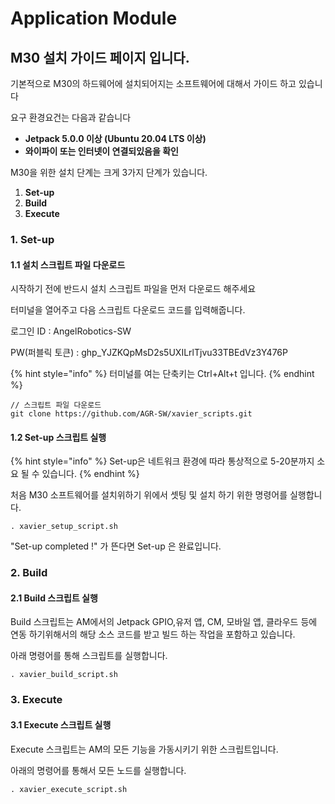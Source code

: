 # Application Module

## M30 설치 가이드 페이지 입니다.

기본적으로 M30의 하드웨어에 설치되어지는 소프트웨어에 대해서 가이드 하고 있습니다&#x20;

요구 환경요건는 다음과 같습니다&#x20;

* **Jetpack 5.0.0 이상 (Ubuntu 20.04 LTS 이상)**&#x20;
* **와이파이 또는 인터넷이 연결되있음을 확인**

M30을 위한 설치 단계는 크게 3가지 단계가 있습니다.

1. **Set-up**
2. **Build**&#x20;
3. **Execute**

### 1. Set-up

#### 1.1 설치 스크립트 파일 다운로드

시작하기 전에 반드시 설치 스크립트 파일을 먼저 다운로드 해주세요&#x20;

터미널을 열어주고 다음 스크립트 다운로드 코드를 입력해줍니다.&#x20;

로그인 ID : AngelRobotics-SW

PW(퍼블릭 토큰) : ghp\_YJZKQpMsD2s5UXILrlTjvu33TBEdVz3Y476P

{% hint style="info" %}
터미널를 여는 단축키는 Ctrl+Alt+t 입니다.
{% endhint %}

```
// 스크립트 파일 다운로드 
git clone https://github.com/AGR-SW/xavier_scripts.git
```

#### 1.2 Set-up 스크립트 실행

{% hint style="info" %}
Set-up은 네트워크 환경에 따라 통상적으로 5-20분까지 소요 될 수 있습니다.
{% endhint %}

처음 M30 소프트웨어를 설치위하기 위에서 셋팅 및 설치 하기 위한 명령어를 실행합니다.

```
. xavier_setup_script.sh
```

"Set-up completed !" 가 뜬다면 Set-up 은 완료입니다.&#x20;

### 2. Build

#### 2.1 Build 스크립트 실행&#x20;

Build 스크립트는 AM에서의 Jetpack GPIO,유저 앱, CM, 모바일 앱, 클라우드 등에 연동 하기위해서의 해당 소스 코드를 받고 빌드 하는 작업을 포함하고 있습니다.

아래 명령어를 통해 스크립트를 실행합니다.&#x20;

```
. xavier_build_script.sh
```



### 3. Execute

#### 3.1 Execute 스크립트 실행

&#x20;Execute 스크립트는 AM의 모든 기능을 가동시키기 위한 스크립트입니다.

아래의 명령어를 통해서 모든 노드를 실행합니다.

```
. xavier_execute_script.sh
```

